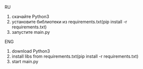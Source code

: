 RU
1. скачайте Python3
2. установите библиотеки из requirements.txt(pip install -r requirements.txt)
3. запустите main.py

ENG
1. download Python3
2. install libs from requirements.txt(pip install -r requirements.txt)
3. start main.py